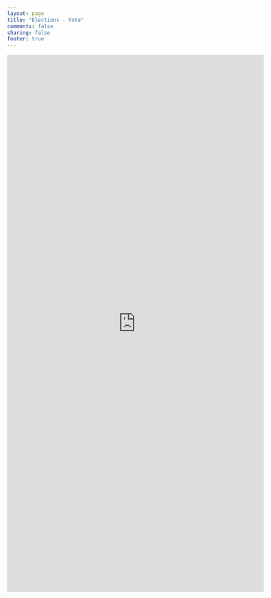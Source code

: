 ```yaml
---
layout: page
title: "Elections - Vote"
comments: false
sharing: false
footer: true
---
```


<iframe src="https://docs.google.com/spreadsheet/embeddedform?formkey=dDN5RkE0T3QwMkpfSy1JVU95NlExRnc6MA" width="600" height="1253" frameborder="0" marginheight="0" marginwidth="0">Loading...</iframe>
